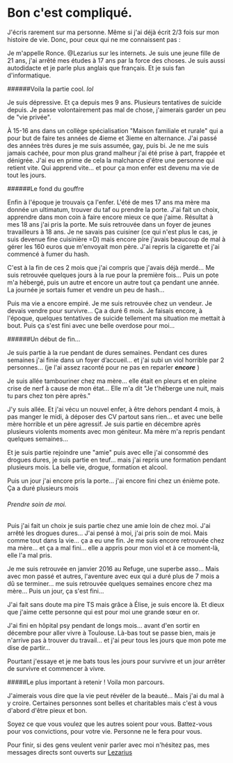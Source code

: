 Bon c'est compliqué.
====================



J'écris rarement sur ma personne. Même si j'ai déjà écrit 2/3 fois sur mon histoire de vie. Donc, pour ceux qui ne me connaissent pas :

Je m'appelle Ronce. @Lezarius sur les internets.
Je suis une jeune fille de 21 ans, j'ai arrêté mes études à 17 ans par la force des choses.
Je suis aussi autodidacte et je parle plus anglais que français. Et je suis fan d'informatique.




######Voila la partie cool. *lol*


Je suis dépressive. Et ça depuis mes 9 ans. Plusieurs tentatives de suicide depuis.
Je passe volontairement pas mal de chose, j'aimerais garder un peu de "vie privée".

À 15-16 ans dans un collège spécialisation "Maison familiale et rurale" qui a pour but de faire tes années de 4ieme et 3ieme en alternance.
J'ai passé des années très dures je me suis assumée, gay, puis bi. Je ne me suis jamais cachée, pour mon plus grand malheur j'ai été  prise à part, frappée et dénigrée. J'ai eu en prime de cela la malchance d'être une personne qui retient vite. Qui apprend vite… et pour ça mon enfer est devenu ma vie de tout les jours. 

######Le fond du gouffre

Enfin à l'époque je trouvais ça l'enfer. L'été de mes 17 ans ma mère ma donnée un ultimatum, trouver du taf ou prendre la porte.
J'ai fait un choix, apprendre dans mon coin à faire encore mieux ce que j'aime. Résultat à mes 18 ans j'ai pris la porte.
Me suis retrouvée dans un foyer de jeunes travailleurs à 18 ans. Je ne savais pas cuisiner (ce qui n'est plus le cas, je suis devenue fine cuisinière =D) mais encore pire j'avais beaucoup de mal à gérer les 160 euros que m'envoyait mon père. J'ai repris la cigarette et j'ai commencé à fumer du hash.

C'est à la fin de ces 2 mois que j'ai compris que j'avais déjà merdé… Me suis retrouvée quelques jours à la rue pour la première fois… Puis un pote m'a hébergé, puis un autre et encore un autre tout ça pendant une année. La journée je sortais fumer et vendre un peu de hash…

Puis ma vie a encore empiré. Je me suis retrouvée chez un vendeur. Je devais vendre pour survivre… Ça a duré 6 mois. Je faisais encore, à l'époque, quelques tentatives de suicide tellement ma situation me mettait à bout.
Puis ça s'est fini avec une belle overdose pour moi… 


######Un début de fin…

Je suis partie à la rue pendant de dures semaines. Pendant ces dures semaines j'ai finie dans un foyer d’accueil… et j'ai subi un viol horrible par 2 personnes… (je l'ai assez raconté pour ne pas en reparler ***encore*** )


 Je suis allée tambouriner chez ma mère… elle était en pleurs et en pleine crise de nerf à cause de mon état… Elle m'a dit "Je t'héberge une nuit, mais tu pars chez ton père après."

J'y suis allée. Et j'ai vécu un nouvel enfer, à être dehors pendant 4 mois, à pas manger le midi, à déposer des CV partout sans rien… et avec une belle mère horrible et un père agressif. Je suis partie en décembre après plusieurs violents moments avec mon géniteur.
Ma mère m'a repris pendant quelques semaines…

Et je suis partie rejoindre une "amie" puis avec elle j'ai consommé des drogues dures, je suis partie en teuf...
mais j'ai repris une formation pendant plusieurs mois. La belle vie, drogue, formation et alcool.

Puis un jour j'ai encore pris la porte… j'ai encore fini chez un énième pote. Ça a duré plusieurs mois



###### Prendre soin de moi.

Puis j'ai fait un choix je suis partie chez une amie loin de chez moi. J'ai arrêté les drogues dures… J'ai pensé à moi, j'ai pris soin de moi.
Mais comme tout dans la vie… ça a eu une fin. Je me suis encore retrouvée chez ma mère… et ça a mal fini… elle a appris pour mon viol et à ce moment-là, elle l'a mal pris.


Je me suis retrouvée en janvier 2016 au Refuge, une superbe asso…
Mais avec mon passé et autres, l'aventure avec eux qui a duré plus de 7 mois a dû se terminer… me suis retrouvée quelques semaines encore chez ma mère… Puis un jour, ça s'est fini...


J'ai fait sans doute ma pire TS mais grâce à Élise, je suis encore là. Et dieux que j'aime cette personne qui est pour moi une grande sœur en or.

J'ai fini en hôpital psy pendant de longs mois… avant d'en sortir en décembre pour aller vivre à Toulouse.
Là-bas tout se passe bien, mais je n'arrive pas à trouver du travail… et j'ai peur tous les jours que mon pote me dise de partir…

Pourtant j'essaye et je me bats tous les jours pour survivre et un jour arrêter de survivre et commencer à vivre.








#####Le plus important à retenir !
Voila mon parcours.

J'aimerais vous dire que la vie peut révéler de la beauté… Mais j'ai du mal à y croire. Certaines personnes sont belles et charitables mais c'est à vous d'abord d'être pieux et bon.

Soyez ce que vous voulez que les autres soient pour vous. Battez-vous pour vos convictions, pour votre vie. Personne  ne le fera pour vous.

Pour finir, si des gens veulent venir parler avec moi n'hésitez pas, mes messages directs sont ouverts sur [Lezarius](twitter.com/lezarius)
